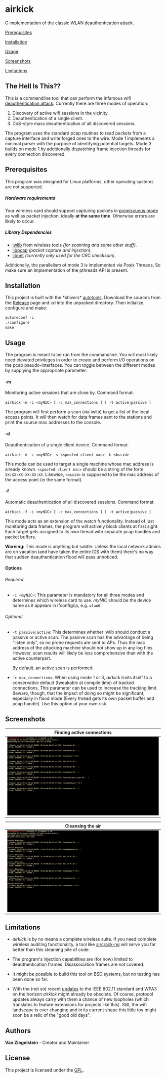 # airkick
C implementation of the classic WLAN deauthentication attack.

[Prerequisites](#Prerequisites)

[Installation](#Installation)

[Usage](#Usage)

[Screenshots](#Screenshots)

[Limitations](#Limitations)

## The Hell Is This??
This is a commandline tool that can perform the infamous
wifi [deauthentication attack](https://en.wikipedia.org/wiki/Wi-Fi_deauthentication_attack). 
Currently there are three modes of operation:

1. Discovery of active wifi sessions in the vicinity.
2. Deauthentication of a single client.
3. DoS-style mass deauthentication of all discovered sessions.

The program uses the standard pcap routines to read packets from a capture interface
and write forged ones to the wire. Mode 1 implements a minimal parser with the purpose
of identifying potential targets. Mode 3 builds on mode 1 by additionally dispatching 
frame injection threads for every connection discovered.

## Prerequisites
This program was designed for Linux platforms, other operating systems are not supported.

##### Hardware requirements
Your wireless card should support capturing packets in [promiscuous mode](https://en.wikipedia.org/wiki/Promiscuous_mode) 
as well as packet injection, ideally **at the same time**. Otherwise errors are likely to occur.

##### Library Dependencies
* [iwlib](https://hewlettpackard.github.io/wireless-tools/Tools.html) from wireless tools *(for scanning and some other stuff)*.
* [libpcap](http://www.tcpdump.org/) *(packet capture and injection)*.
* [libnet](https://sourceforge.net/projects/libnet-dev/) *(currently only used for the CRC checksum)*.

Additionally, the parallelism of mode 3 is implemented via Posix Threads. So make sure an implementation
of the pthreads API is present.

## Installation
This project is built with the \*shivers\* [autotools](http://www.gnu.org/software/autoconf). Download the sources from
the [Release](https://github.com/Van-Ziegelstein/airkick/releases) page and cd into the unpacked directory. Then initialize, configure and make:

``` 
autoreconf -i
./configure
make
```


## Usage
The program is meant to be run from the commandline. You will most likely need elevated privileges in order
to create and perform I/O operations on the pcap pseudo-interfaces. You can toggle between the different
modes by supplying the appropriate parameter:

#### -m 
Monitoring active sessions that are close by. Command format:

`airkick -m -i <myNIC> [ -c max_connections ] [ -t active|passive ]`

The program will first perform a scan (via iwlib) to get a list of the
local access points. It will then watch for data frames sent to the stations
and print the source mac addresses to the console.

#### -d
Deauthentication of a single client device. Command format:

`airkick -d -i <myNIC> -s <spoofed client mac> -b <bssid>` 

This mode can be used to target a single machine whose mac address is already known.
`<spoofed client mac>` should be a string of the form `XX:XX:XX:XX:XX:XX`. Likewise, `<bssid>` 
is supposed to be the mac address of the access point (in the same format).

#### -f
Automatic deauthentication of all discovered sessions. Command format:

`airkick -f -i <myNIC> [ -c max_connections ] [ -t active|passive ]`

This mode acts as an extension of the watch functionality. 
Instead of just monitoring data frames, the program will actively block clients at first sight. 
Each target gets assigned to its own thread with separate pcap handles and packet buffers.

**Warning:** This mode is anything but subtle. Unless the local network admins are on vacation
(and have taken the entire IDS with them) there's no way that sudden deauthentication flood will
pass unnoticed.

#### Options

###### Required
* `-i <myNIC>`: This parameter is mandatory for all three modes and determines which wireless card to use.
*myNIC* should be the device name as it appears in ifconfig/ip, e.g. `wlan0`.  

###### Optional
* `-t passive|active`: This determines whether iwlib should conduct a passive or active scan. The passive scan has the
advantage of being "listen only", so no probe requests are sent to APs. Thus the mac address of the
attacking machine should not show up in any log files. However, scan results will likely be less 
comprehensive than with the active counterpart.

   By default, an active scan is performed.

* `-c max_connections`: When using mode 1 or 3, *airkick* limits itself to a conservative default 
(tweakable at compile time) of tracked connections. This parameter can be used to increase
the tracking limit. Beware, though, that the impact of doing so might be significant, especially
in flood mode (Every thread gets its own packet buffer and pcap handle). Use this option at your own risk.

## Screenshots

| Finding active connections | 
| --- |
| <img src="screenshots/mon1.png"> | 

| Cleansing the air |
| --- |
| <img src="screenshots/flood1.png"> |


## Limitations

* *airkick* is by no means a complete wireless suite. If you need complete wireless auditing functionality, a tool
like [aircrack-ng](https://www.aircrack-ng.org/) will serve you far better than this steaming pile of code.

* The program's injection capabilities are (for now) limited to deauthentication frames. Disassociation frames are not
covered.

* It might be possible to build this tool on BSD systems, but no testing has been done so far.

* With the (not so) recent [updates](https://en.wikipedia.org/wiki/IEEE_802.11w-2009) to the IEEE 802.11 standard and 
WPA3 on the horizon *airkick* might already be obsolete. Of course, protocol updates always carry with them a chance
of new loopholes (which translates to feature extensions for projects like this). Still, the wifi landscape is ever changing 
and in its current shape this little toy might soon be a relic of the "good old days".

## Authors
**Van Ziegelstein** - Creator and Maintainer

## License
This project is licensed under the [GPL](COPYING).
